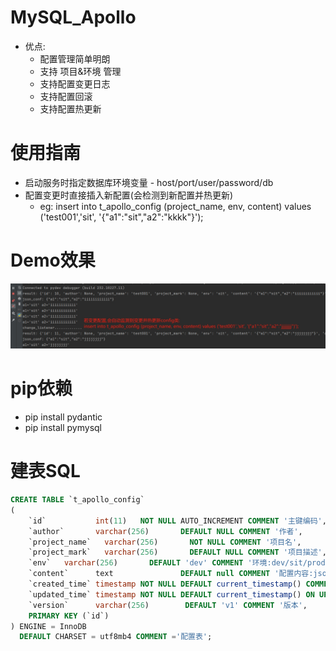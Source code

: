 # MySQL_Apollo
- 优点:
  - 配置管理简单明朗
  - 支持 项目&环境 管理
  - 支持配置变更日志
  - 支持配置回滚
  - 支持配置热更新

# 使用指南
- 启动服务时指定数据库环境变量 - host/port/user/password/db
- 配置变更时直接插入新配置(会检测到新配置并热更新)
  - eg: insert into t_apollo_config (project_name, env, content) values ('test001','sit', '{"a1":"sit","a2":"kkkk"}');

# Demo效果
![mysql_apollo_demo](./mysql_apollo_demo.png)


# pip依赖
- pip install pydantic
- pip install pymysql


# 建表SQL
```sql
CREATE TABLE `t_apollo_config`
(
    `id`           int(11)   NOT NULL AUTO_INCREMENT COMMENT '主键编码',
    `author`       varchar(256)       DEFAULT NULL COMMENT '作者',
    `project_name`   varchar(256)       NOT NULL COMMENT '项目名',
    `project_mark`   varchar(256)       DEFAULT NULL COMMENT '项目描述',
    `env`   varchar(256)       DEFAULT 'dev' COMMENT '环境:dev/sit/prod',
    `content`      text               DEFAULT null COMMENT '配置内容:json',
    `created_time` timestamp NOT NULL DEFAULT current_timestamp() COMMENT '创建时间',
    `updated_time` timestamp NOT NULL DEFAULT current_timestamp() ON UPDATE current_timestamp() COMMENT '更新时间',
    `version`      varchar(256)        DEFAULT 'v1' COMMENT '版本',
    PRIMARY KEY (`id`)
) ENGINE = InnoDB
  DEFAULT CHARSET = utf8mb4 COMMENT ='配置表';
```
